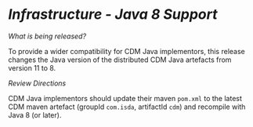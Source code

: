 # *Infrastructure - Java 8 Support*

_What is being released?_

To provide a wider compatibility for CDM Java implementors, this release changes the Java version of the distributed CDM Java artefacts from version 11 to 8.

_Review Directions_

CDM Java implementors should update their maven `pom.xml` to the latest CDM maven artefact (groupId `com.isda`, artifactId `cdm`) and recompile with Java 8 (or later).